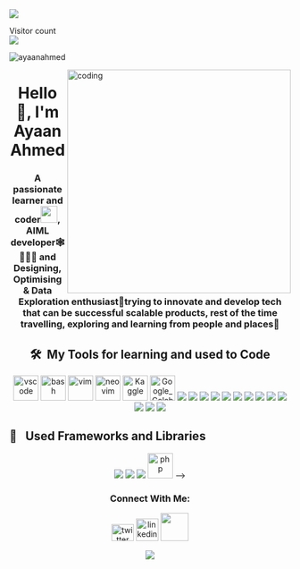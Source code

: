 <!-- ### Hi there 👋 

**Ayaan5711/Ayaan5711 ** is a ✨ _special_ ✨ repository because its `README.md` (this file) appears on your GitHub profile.

Here are some ideas to get you started:

- 🔭 I’m currently working on ...
- 🌱 I’m currently learning ...
- 👯 I’m looking to collaborate on ...
- 🤔 I’m looking for help with ...
- 💬 Ask me about ...
- 📫 How to reach me: ...
- 😄 Pronouns: ...
- ⚡ Fun fact: ...
-->



<!-- Header -->
<img src="https://capsule-render.vercel.app/api?type=waving&color=random&height=200&section=header&text=Holla%20Amigo📫!!&animation=fadeIn" />
<p align="left"> 
  Visitor count<br>
  <img src="https://profile-counter.glitch.me/AyaanAhmed/count.svg" />
</p> 
<p align="left"> <img src="https://komarev.com/ghpvc/?username=ayaanahmed&label=Profile%20views&color=0e75b6&style=flat" alt="ayaanahmed" /> </p>
<img align="right" alt="coding" width ="400" src="https://user-images.githubusercontent.com/46869388/89207039-b899e600-d5d7-11ea-90d0-c894383d35b4.gif">

<h1 align="center">Hello  👋, I'm Ayaan Ahmed</h1>
<h3 align="center">A passionate learner and coder<img src="https://media.giphy.com/media/WUlplcMpOCEmTGBtBW/giphy.gif" width="30">, AIML developer🕸👨🏼‍💻 and Designing, Optimising & Data Exploration enthusiast🤖trying to innovate and develop tech that can be successful scalable products, rest of the time travelling, exploring and learning from people and places👯  </h3>

<!-- Body -->
<h2 align="center"> 🛠 &nbsp;My Tools for learning and used to Code </h2>

<p align="center">
  <img src="https://cdn.jsdelivr.net/gh/devicons/devicon/icons/vscode/vscode-original.svg" alt="vscode" width="45" height="45"/>
  <img src="https://cdn.jsdelivr.net/gh/devicons/devicon/icons/bash/bash-original.svg" alt="bash" width="45" height="45"/>
  <img src="https://cdn.jsdelivr.net/gh/devicons/devicon/icons/vim/vim-original.svg" alt="vim" width="45" height="45"/>
  <img src="https://upload.wikimedia.org/wikipedia/commons/3/3a/Neovim-mark.svg" alt="neovim" width="45" height="45"/>
  <img src="https://upload.wikimedia.org/wikipedia/commons/7/7c/Kaggle_logo.png" alt="Kaggle" width="45" height="45"/>
  <img src="https://upload.wikimedia.org/wikipedia/commons/d/d0/Google_Colaboratory_SVG_Logo.svg" alt="Google_Colab" width="45" height="45"/>
  <img src="https://img.shields.io/badge/Blogger-FF5722?style=for-the-badge&logo=blogger&logoColor=white"/>
  <img src="https://img.shields.io/badge/Medium-12100E?style=for-the-badge&logo=medium&logoColor=white"/>
  <img src="https://img.shields.io/badge/Codewars-B1361E?style=for-the-badge&logo=codewars&logoColor=grey"/>
  <img src="https://img.shields.io/badge/coding%20ninjas-DD6620?style=for-the-badge&logo=codingninjas&logoColor=white"/>
  <img src="https://img.shields.io/badge/Coursera-%230056D2.svg?style=for-the-badge&logo=Coursera&logoColor=white"/>
  <img src="https://img.shields.io/badge/Datacamp-05192D?style=for-the-badge&logo=datacamp&logoColor=03E860"/>
  <img src="https://img.shields.io/badge/edX-%2302262B.svg?style=for-the-badge&logo=edX&logoColor=white"/>
  <img src="FreeCodeCamp](https://img.shields.io/badge/Freecodecamp-%23123.svg?&style=for-the-badge&logo=freecodecamp&logoColor=green"/>
  <img src="GeeksForGeeks](https://img.shields.io/badge/GeeksforGeeks-gray?style=for-the-badge&logo=geeksforgeeks&logoColor=35914c"/>
  <img src="https://img.shields.io/badge/Udemy-A435F0?style=for-the-badge&logo=Udemy&logoColor=white"/>
  <img src="https://img.shields.io/badge/-Stackoverflow-FE7A16?style=for-the-badge&logo=stack-overflow&logoColor=white"/>
  <img src="https://img.shields.io/badge/LeetCode-000000?style=for-the-badge&logo=LeetCode&logoColor=#d16c06"/>
  <img src="https://img.shields.io/badge/-Hackerrank-2EC866?style=for-the-badge&logo=HackerRank&logoColor=white"/>
  </p>
  

<h2> 🔭 &nbsp; Used Frameworks and Libraries </h2>
<p align="center">
  <img src="/>
  <img src="/>
  <img src="/>
  <img src="/>
  <img src="/>
  <img src="/>
  <img src="/>
  
  <!-- <img src="https://cdn.jsdelivr.net/gh/devicons/devicon/icons/php/php-original.svg" alt="php" width="45" height="45"/> -->
</p> 

<h3 align="Center">Connect With Me:</h3>
<p align="center">   
<a href="https://x.com/_blueand_grey" target="_blank"><img src="https://cdn.jsdelivr.net/gh/devicons/devicon/icons/twitter/twitter-original.svg" alt="twitter" width="40" height="30" /></a>
<a href="https://www.linkedin.com/in/ayaan-ahmed-70a5b0157/" target="_blank"><img src="https://cdn.jsdelivr.net/gh/devicons/devicon/icons/linkedin/linkedin-original.svg" alt="linkedin" width="40" height="40" /></a>
<a href="https://www.instagram.com/_.ayaan07._">
  <img height="50" src="https://user-images.githubusercontent.com/46517096/166974368-9798f39f-1f46-499c-b14e-81f0a3f83a06.png"/>
</a>

</p>

<p align="center">
  <img src="https://capsule-render.vercel.app/api?type=waving&color=random&height=100&section=footer"/>
</p>


<!--<p><img align="left" src="https://github-readme-stats.vercel.app/api/top-langs?username=ayaanahmed&show_icons=true&locale=en&layout=compact" alt="ayaanahmed" /></p>

<p>&nbsp;<img align="center" src="https://github-readme-stats.vercel.app/api?username=ayaanahmed&show_icons=true&locale=en" alt="ayaanahmed" /></p>

<p><img align="center" src="https://github-readme-streak-stats.herokuapp.com/?user=ayaanahmed&" alt="ayaanahmed" /></p>-->

